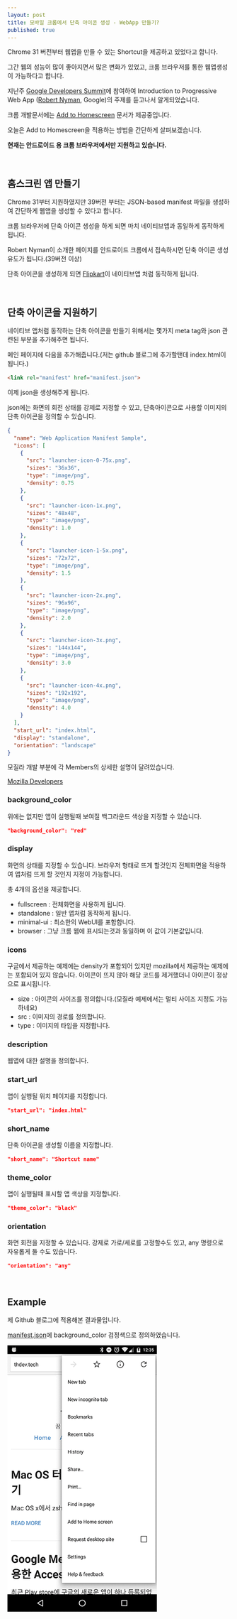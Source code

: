```yaml
---
layout: post
title: 모바일 크롬에서 단축 아이콘 생성 - WebApp 만들기?
published: true
---
```


Chrome 31 버전부터 웹앱을 만들 수 있는 Shortcut을 제공하고 있었다고 합니다.

그간 웹의 성능이 많이 좋아지면서 많은 변화가 있었고, 크롬 브라우저를 통한 웹앱생성이 가능하다고 합니다.

지난주 [Google Developers Summit](http://googledevkr.blogspot.kr/2016/04/google-developers-summit.html)에 참여하여 Introduction to Progressive Web App ([Robert Nyman](https://robertnyman.com/), Google)의 주제를 듣고나서 알게되었습니다.

크롬 개발문서에는 [Add to Homescreen](https://developer.chrome.com/multidevice/android/installtohomescreen) 문서가 제공중입니다.

오늘은 Add to Homescreen을 적용하는 방법을 간단하게 살펴보겠습니다.

**현재는 안드로이드 용 크롬 브라우저에서만 지원하고 있습니다.**

<br />

## 홈스크린 앱 만들기

Chrome 31부터 지원하였지만 39버전 부터는 JSON-based manifest 파일을 생성하여 간단하게 웹앱을 생성할 수 있다고 합니다.

크롬 브라우저에 단축 아이콘 생성을 하게 되면 마치 네이티브앱과 동일하게 동작하게 됩니다.

Robert Nyman이 소개한 페이지를 안드로이드 크롬에서 접속하시면 단축 아이콘 생성 유도가 됩니다.(39버전 이상)

단축 아이콘을 생성하게 되면 [Flipkart](flipkart.com)이 네이티브앱 처럼 동작하게 됩니다.

<br />

## 단축 아이콘을 지원하기

네이티브 앱처럼 동작하는 단축 아이콘을 만들기 위해서는 몇가지 meta tag와 json 관련된 부분을 추가해주면 됩니다.

메인 페이지에 다음을 추가해줍니다.(저는 github 블로그에 추가할탠데 index.html이 됩니다.)

```html
<link rel="manifest" href="manifest.json">
```

이제 json을 생성해주게 됩니다.

json에는 화면의 회전 상태를 강제로 지정할 수 있고, 단축아이콘으로 사용할 이미지의 단축 아이콘을 정의할 수 있습니다.

```json
{
  "name": "Web Application Manifest Sample",
  "icons": [
    {
      "src": "launcher-icon-0-75x.png",
      "sizes": "36x36",
      "type": "image/png",
      "density": 0.75
    },
    {
      "src": "launcher-icon-1x.png",
      "sizes": "48x48",
      "type": "image/png",
      "density": 1.0
    },
    {
      "src": "launcher-icon-1-5x.png",
      "sizes": "72x72",
      "type": "image/png",
      "density": 1.5
    },
    {
      "src": "launcher-icon-2x.png",
      "sizes": "96x96",
      "type": "image/png",
      "density": 2.0
    },
    {
      "src": "launcher-icon-3x.png",
      "sizes": "144x144",
      "type": "image/png",
      "density": 3.0
    },
    {
      "src": "launcher-icon-4x.png",
      "sizes": "192x192",
      "type": "image/png",
      "density": 4.0
    }
  ],
  "start_url": "index.html",
  "display": "standalone",
  "orientation": "landscape"
}
```

모질라 개발 부분에 각 Members의 상세한 설명이 달려있습니다.

[Mozilla Developers](https://developer.mozilla.org/en-US/docs/Web/Manifest)

### background_color

위에는 없지만 앱이 실행될때 보여질 백그라운드 색상을 지정할 수 있습니다.

```json
"background_color": "red"
```

### display

화면의 상태를 지정할 수 있습니다. 브라우저 형태로 뜨게 할것인지 전체화면을 적용하여 앱처럼 뜨게 할 것인지 지정이 가능합니다.

총 4개의 옵션을 제공합니다.

- fullscreen : 전체화면을 사용하게 됩니다.
- standalone : 일반 앱처럼 동작하게 됩니다.
- minimal-ui : 최소한의 WebUI를 포함합니다.
- browser : 그냥 크롬 웹에 표시되는것과 동일하며 이 값이 기본값입니다.

### icons

구글에서 제공하는 예제에는 density가 포함되어 있지만 mozilla에서 제공하는 예제에는 포함되어 있지 않습니다. 아이콘이 뜨지 않아 해당 코드를 제거했더니 아이콘이 정상으로 표시됩니다.

- size : 아이콘의 사이즈를 정의합니다.(모질라 예제에서는 멀티 사이즈 지정도 가능하네요)
- src : 이미지의 경로를 정의합니다.
- type : 이미지의 타입을 지정합니다.

### description

웹앱에 대한 설명을 정의합니다.

### start_url

앱이 실행될 위치 페이지를 지정합니다.

```json
"start_url": "index.html"
```

### short_name

단축 아이콘을 생성할 이름을 지정합니다.

```json
"short_name": "Shortcut name"
```

### theme_color

앱이 실행될때 표시할 앱 색상을 지정합니다.

```json
"theme_color": "black"
```

### orientation

화면 회전을 지정할 수 있습니다. 강제로 가로/세로를 고정할수도 있고, any 명령으로 자유롭게 둘 수도 있습니다.

```json
"orientation": "any"
```

<br />

## Example

제 Github 블로그에 적용해본 결과물입니다.

[manifest.json](https://raw.githubusercontent.com/taehwandev/taehwandev.github.io/master/manifest.json)에 background_color 검정색으로 정의하였습니다.

![chrome-web-app-example](/images/2016/2016-05-02-Chrome-Add-To-Homescreen-Example/chrome-web-app-example.gif)
